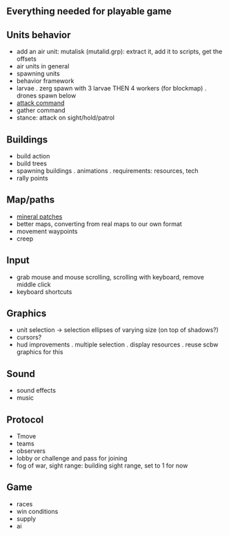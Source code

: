 ## Everything needed for playable game

## Units behavior
- add an air unit: mutalisk (mutalid.grp):
extract it, add it to scripts, get the offsets
- air units in general
- spawning units
- behavior framework
- larvae
	. zerg spawn with 3 larvae THEN 4 workers (for blockmap)
	. drones spawn below
- [attack command](attack)
- gather command
- stance: attack on sight/hold/patrol

## Buildings
- build action
- build trees
- spawning buildings
	. animations
	. requirements: resources, tech
- rally points

## Map/paths
- [mineral patches](minerals)
- better maps, converting from real maps to our own format
- movement waypoints
- creep

## Input
- grab mouse and mouse scrolling, scrolling with keyboard, remove middle click
- keyboard shortcuts

## Graphics
- unit selection -> selection ellipses of varying size (on top of shadows?)
- cursors?
- hud improvements
	. multiple selection
	. display resources
	. reuse scbw graphics for this

## Sound
- sound effects
- music

## Protocol
- Tmove
- teams
- observers
- lobby or challenge and pass for joining
- fog of war, sight range: building sight range, set to 1 for now

## Game
- races
- win conditions
- supply
- ai
